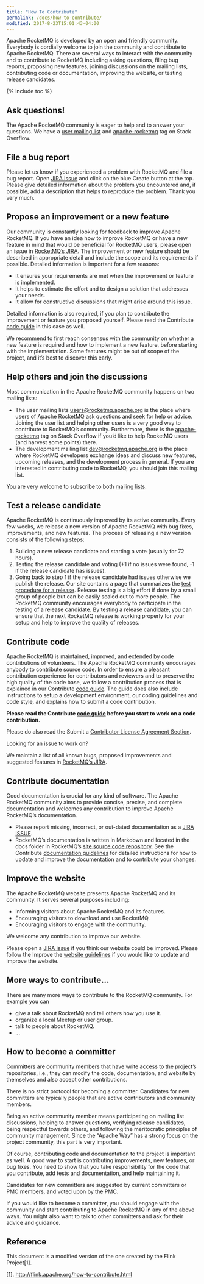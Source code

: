 ```yaml
---
title: "How To Contribute"
permalink: /docs/how-to-contribute/
modified: 2017-8-23T15:01:43-04:00
---
```


Apache RocketMQ is developed by an open and friendly community. Everybody is cordially welcome to join the community and contribute to Apache RocketMQ. There are several ways to interact with the community and to contribute to RocketMQ including asking questions, filing bug reports, proposing new features, joining discussions on the mailing lists, contributing code or documentation, improving the website, or testing release candidates.

{% include toc %}

## Ask questions!
The Apache RocketMQ community is eager to help and to answer your questions. We have a [user mailing list](/about/contact/) and [apache-rocketmq](https://stackoverflow.com/questions/tagged/rocketmq) tag on Stack Overflow.

## File a bug report
Please let us know if you experienced a problem with RocketMQ and file a bug report. Open [JIRA Issue](https://issues.apache.org/jira/projects/ROCKETMQ) and click on the blue Create button at the top. Please give detailed information about the problem you encountered and, if possible, add a description that helps to reproduce the problem. Thank you very much.

## Propose an improvement or a new feature

Our community is constantly looking for feedback to improve Apache RocketMQ. If you have an idea how to improve RocketMQ or have a new feature in mind that would be beneficial for RocketMQ users, please open an issue in [RocketMQ’s JIRA](https://issues.apache.org/jira/projects/ROCKETMQ). The improvement or new feature should be described in appropriate detail and include the scope and its requirements if possible. Detailed information is important for a few reasons:

* It ensures your requirements are met when the improvement or feature is implemented.
* It helps to estimate the effort and to design a solution that addresses your needs.
* It allow for constructive discussions that might arise around this issue.

Detailed information is also required, if you plan to contribute the improvement or feature you proposed yourself. Please read the Contribute [code guide](/docs/code-guidelines/) in this case as well.

We recommend to first reach consensus with the community on whether a new feature is required and how to implement a new feature, before starting with the implementation. Some features might be out of scope of the project, and it’s best to discover this early.

## Help others and join the discussions
Most communication in the Apache RocketMQ community happens on two mailing lists:

* The user mailing lists users@rocketmq.apache.org is the place where users of Apache RocketMQ ask questions and seek for help or advice. Joining the user list and helping other users is a very good way to contribute to RocketMQ’s community. Furthermore, there is the [apache-rocketmq](https://stackoverflow.com/questions/tagged/rocketmq) tag on Stack Overflow if you’d like to help RocketMQ users (and harvest some points) there.
* The development mailing list dev@rocketmq.apache.org is the place where RocketMQ developers exchange ideas and discuss new features, upcoming releases, and the development process in general. If you are interested in contributing code to RocketMQ, you should join this mailing list.

You are very welcome to subscribe to both [mailing lists](/about/contact/).

## Test a release candidate

Apache RocketMQ is continuously improved by its active community. Every few weeks, we release a new version of Apache RocketMQ with bug fixes, improvements, and new features. The process of releasing a new version consists of the following steps:

1. Building a new release candidate and starting a vote (usually for 72 hours).
2. Testing the release candidate and voting (+1 if no issues were found, -1 if the release candidate has issues).
3. Going back to step 1 if the release candidate had issues otherwise we publish the release.
Our site contains a page that summarizes the [test procedure for a release](/docs/release-manual). Release testing is a big effort if done by a small group of people but can be easily scaled out to more people. The RocketMQ community encourages everybody to participate in the testing of a release candidate. By testing a release candidate, you can ensure that the next RocketMQ release is working properly for your setup and help to improve the quality of releases.

## Contribute code

Apache RocketMQ is maintained, improved, and extended by code contributions of volunteers. The Apache RocketMQ community encourages anybody to contribute source code. In order to ensure a pleasant contribution experience for contributors and reviewers and to preserve the high quality of the code base, we follow a contribution process that is explained in our Contribute [code guide](/docs/code-guidelines/). The guide does also include instructions to setup a development environment, our coding guidelines and code style, and explains how to submit a code contribution.

**Please read the Contribute [code guide](/docs/code-guidelines/) before you start to work on a code contribution.**

Please do also read the Submit a [Contributor License Agreement Section](http://www.apache.org/licenses/#clas).

Looking for an issue to work on?

We maintain a list of all known bugs, proposed improvements and suggested features in [RocketMQ’s JIRA](https://issues.apache.org/jira/projects/ROCKETMQ).

## Contribute documentation

Good documentation is crucial for any kind of software. The Apache RocketMQ community aims to provide concise, precise, and complete documentation and welcomes any contribution to improve Apache RocketMQ’s documentation.

* Please report missing, incorrect, or out-dated documentation as a [JIRA ISSUE](https://issues.apache.org/jira/projects/ROCKETMQ).
* RocketMQ’s documentation is written in Markdown and located in the docs folder in RocketMQ’s [site source code repository](https://github.com/apache/incubator-rocketmq-site). See the Contribute [documentation guidelines](/docs/code-guidelines/) for detailed instructions for how to update and improve the documentation and to contribute your changes.

## Improve the website

The Apache RocketMQ website presents Apache RocketMQ and its community. It serves several purposes including:

* Informing visitors about Apache RocketMQ and its features.
* Encouraging visitors to download and use RocketMQ.
* Encouraging visitors to engage with the community.

We welcome any contribution to improve our website.

Please open a [JIRA issue](https://issues.apache.org/jira/projects/ROCKETMQ) if you think our website could be improved.
Please follow the Improve the [website guidelines](https://github.com/apache/incubator-rocketmq-site) if you would like to update and improve the website.

## More ways to contribute…

There are many more ways to contribute to the RocketMQ community. For example you can

* give a talk about RocketMQ and tell others how you use it.
* organize a local Meetup or user group.
* talk to people about RocketMQ.
* …

## How to become a committer

Committers are community members that have write access to the project’s repositories, i.e., they can modify the code, documentation, and website by themselves and also accept other contributions.

There is no strict protocol for becoming a committer. Candidates for new committers are typically people that are active contributors and community members.

Being an active community member means participating on mailing list discussions, helping to answer questions, verifying release candidates, being respectful towards others, and following the meritocratic principles of community management. Since the “Apache Way” has a strong focus on the project community, this part is very important.

Of course, contributing code and documentation to the project is important as well. A good way to start is contributing improvements, new features, or bug fixes. You need to show that you take responsibility for the code that you contribute, add tests and documentation, and help maintaining it.

Candidates for new committers are suggested by current committers or PMC members, and voted upon by the PMC.

If you would like to become a committer, you should engage with the community and start contributing to Apache RocketMQ in any of the above ways. You might also want to talk to other committers and ask for their advice and guidance.

## Reference

This document is a modified version of the one created by the Flink Project[1].

[1]. http://flink.apache.org/how-to-contribute.html
